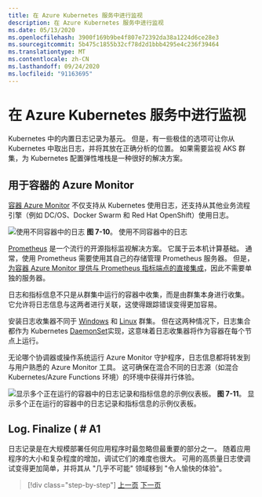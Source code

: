 ```yaml
---
title: 在 Azure Kubernetes 服务中进行监视
description: 在 Azure Kubernetes 服务中进行监视
ms.date: 05/13/2020
ms.openlocfilehash: 3900f169b9be4f807e72392da38a1224d6ce28e3
ms.sourcegitcommit: 5b475c1855b32cf78d2d1bbb4295e4c236f39464
ms.translationtype: MT
ms.contentlocale: zh-CN
ms.lasthandoff: 09/24/2020
ms.locfileid: "91163695"
---
```

# <a name="monitoring-in-azure-kubernetes-services"></a>在 Azure Kubernetes 服务中进行监视

Kubernetes 中的内置日志记录为基元。 但是，有一些极佳的选项可让你从 Kubernetes 中取出日志，并将其放在正确分析的位置。 如果需要监视 AKS 群集，为 Kubernetes 配置弹性堆栈是一种很好的解决方案。

## <a name="azure-monitor-for-containers"></a>用于容器的 Azure Monitor

[容器 Azure Monitor](/azure/azure-monitor/insights/container-insights-overview) 不仅支持从 Kubernetes 使用日志，还支持从其他业务流程引擎（例如 DC/OS、Docker Swarm 和 Red Hat OpenShift）使用日志。

![使用不同容器中的日志 ](./media/containers-diagram.png)
 **图 7-10**。 使用不同容器中的日志

[Prometheus](https://prometheus.io/) 是一个流行的开源指标监视解决方案。 它属于云本机计算基础。 通常，使用 Prometheus 需要使用其自己的存储管理 Prometheus 服务器。 但是， [为容器 Azure Monitor 提供与 Prometheus 指标端点的直接集成](/azure/azure-monitor/insights/container-insights-prometheus-integration)，因此不需要单独的服务器。

日志和指标信息不只是从群集中运行的容器中收集，而是由群集本身进行收集。 它允许将日志信息与这两者进行关联，这使得跟踪错误变得更加容易。

安装日志收集器不同于 [Windows](/azure/azure-monitor/insights/containers#configure-a-log-analytics-windows-agent-for-kubernetes) 和 [Linux](/azure/azure-monitor/insights/containers#configure-a-log-analytics-linux-agent-for-kubernetes) 群集。 但在这两种情况下，日志集合都作为 Kubernetes [DaemonSet](https://kubernetes.io/docs/concepts/workloads/controllers/daemonset/)实现，这意味着日志收集器将作为容器在每个节点上运行。

无论哪个协调器或操作系统运行 Azure Monitor 守护程序，日志信息都将转发到与用户熟悉的 Azure Monitor 工具。 这可确保在混合不同的日志源（如混合 Kubernetes/Azure Functions 环境）的环境中获得并行体验。

![显示多个正在运行的容器中的日志记录和指标信息的示例仪表板。 ](./media/containers-dashboard.png)
**图 7-11**。 显示多个正在运行的容器中的日志记录和指标信息的示例仪表板。

## <a name="logfinalize"></a>Log. Finalize ( # A1

日志记录是在大规模部署任何应用程序时最忽略但最重要的部分之一。 随着应用程序的大小和复杂程度的增加，调试它们的难度也很大。 可用的高质量日志使调试变得更加简单，并将其从 "几乎不可能" 领域移到 "令人愉快的体验"。

>[!div class="step-by-step"]
>[上一页](logging-with-elastic-stack.md)
>[下一页](azure-monitor.md)
